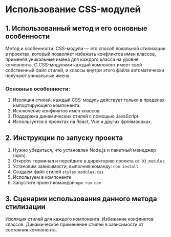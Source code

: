 # Использование CSS-модулей

## 1. Использованный метод и его основные особенности
Метод и особенности: CSS-модули — это способ локальной стилизации в проектах, который позволяет избежать конфликтов имен классов, применяя уникальные имена для каждого класса на уровне компонента. С CSS-модулями каждый компонент имеет свой собственный файл стилей, и классы внутри этого файла автоматически получают уникальные имена.
### Основные особенности:
1) Изоляция стилей: каждый CSS-модуль действует только в пределах импортирующего компонента.
2) Исключение конфликтов имен классов.
3) Поддержка динамических стилей с помощью JavaScript.
4) Используется в проектах на React, Vue и других фреймворках.

## 2. Инструкции по запуску проекта
1) Нужно убедиться, что установлен Node.js и пакетный менеджер (npm).
2) Откроbv терминал и перейдите в директорию проекта `cd 03_modules`.
3) Установим зависимости, выполнив команду: `npm install`
4) Создаем файл стилей `styles.modules.css`
5) Используем в компоненте
6) Запустите проект командой:`npm run dev`

## 3. Сценарии использования данного метода стилизации
Изоляция стилей для каждого компонента.
Избежание конфликтов классов.
Динамическое применение стилей в зависимости от состояния компонента.